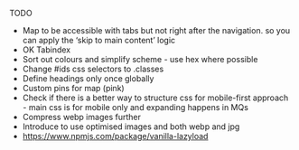 TODO

* Map to be accessible with tabs but not right after the navigation. so you can apply the ‘skip to main content’ logic
* OK Tabindex
* Sort out colours and simplify scheme - use hex where possible
* Change #ids css selectors to .classes
* Define headings only once globally
* Custom pins for map (pink)
* Check if there is a better way to structure css for mobile-first approach - main css is for mobile only and expanding happens in MQs
* Compress webp images further
* Introduce <srcset> to use optimised images and both webp and jpg
* https://www.npmjs.com/package/vanilla-lazyload